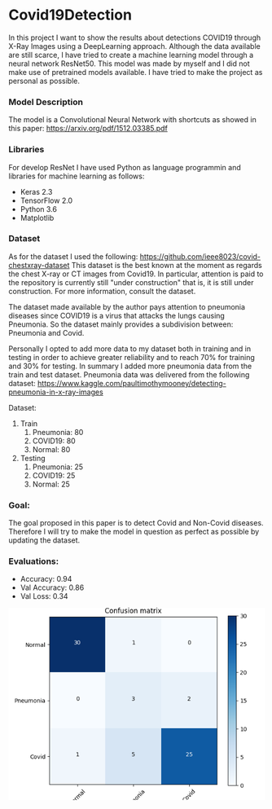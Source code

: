 # Covid19Detection
In this project I want to show the results about detections COVID19 through X-Ray Images using a DeepLearning approach. 
Although the data available are still scarce, I have tried to create a machine learning model through a neural network ResNet50. This model was made by myself and I did not make use of pretrained models available.
I have tried to make the project as personal as possible.

 ### Model Description
The model is a Convolutional Neural Network with shortcuts as showed in this paper: https://arxiv.org/pdf/1512.03385.pdf

### Libraries
For develop ResNet I have used Python as language programmin and libraries for machine learning as follows:
 - Keras 2.3
 - TensorFlow 2.0
 - Python 3.6
 - Matplotlib
 
### Dataset

As for the dataset I used the following: https://github.com/ieee8023/covid-chestxray-dataset
This dataset is the best known at the moment as regards the chest X-ray or CT images from Covid19. In particular, attention is paid to the repository is currently still "under construction" that is, it is still under construction. For more information, consult the dataset.

The dataset made available by the author pays attention to pneumonia diseases since COVID19 is a virus that attacks the lungs causing Pneumonia.
So the dataset mainly provides a subdivision between: Pneumonia and Covid.

Personally I opted to add more data to my dataset both in training and in testing in order to achieve greater reliability and to reach 70% for training and 30% for testing.
In summary I added more pneumonia data from the train and test dataset. Pneumonia data was delivered from the following dataset: https://www.kaggle.com/paultimothymooney/detecting-pneumonia-in-x-ray-images

Dataset: 
1. Train
    1. Pneumonia: 80
    2. COVID19: 80
    3. Normal: 80
2. Testing
    1. Pneumonia: 25
    2. COVID19: 25 
    3. Normal: 25

### Goal:
The goal proposed in this paper is to detect Covid and Non-Covid diseases.
Therefore I will try to make the model in question as perfect as possible by updating the dataset.

### Evaluations:
- Accuracy: 0.94
- Val Accuracy: 0.86
- Val Loss: 0.34

![](img/confusion_matrix.png)







